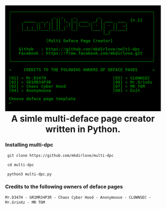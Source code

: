 <h1 align="center">
  <br>
  <a href="https://github.com/mkdirlove/multi-dpc"><img src="https://raw.githubusercontent.com/mkdirlove/multi-dpc/main/multi-dpc.png" alt="multi-dpc"></a>
  <br>
  A simle multi-deface page creator written in Python.
  <br>
</h1>

### Installing multi-dpc

```
 git clone https://github.com/mkdirlove/multi-dpc
```
```
 cd multi-dpc
```
```
 python3 multi-dpc.py
```

### Credits to the following owners of deface pages

```
Mr.D347H - GR1MR34P3R - Chaos Cyber Hood - Anonymouse - CLOWNSEC - Mr.GrinXz - MR TOM
```

